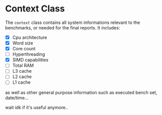 # Context Class

The `context` class contains all system informations relevant to the  benchmarks, or needed for the final reports. It includes:

- [x] Cpu architecture
- [x] Word size
- [x] Core count
- [ ] Hyperthreading
- [x] SIMD capabilities
- [ ] Total RAM
- [ ] L3 cache
- [ ] L2 cache
- [ ] L1 cache

as well as other general purpose information such as executed bench set, date/time...

wait idk if it's useful anymore..